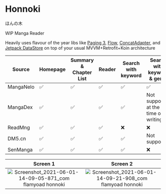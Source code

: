 # Honnoki
ほんの木

WIP Manga Reader

Heavily uses flavour of the year libs like [Paging 3](https://developer.android.com/topic/libraries/architecture/paging/v3-overview), [Flow](https://developer.android.com/kotlin/flow),  [ConcatAdapter](https://developer.android.com/reference/androidx/recyclerview/widget/ConcatAdapter), and [Jetpack DataStore](https://developer.android.com/topic/libraries/architecture/datastore) on top of your usual MVVM+Retrofit+Koin architecture

| Source     | Homepage           | Summary & Chapter List       | Reader             | Search with keyword | Search with keyword & genre |
| ---------- | ------------------ | ---------------------------- | -------------------| ------------------- | --------------------------- |
| MangaNelo  | :white_check_mark: | :white_check_mark:	         | :white_check_mark: | :white_check_mark:  | :white_check_mark:
| MangaDex   | :white_check_mark: | :white_check_mark:           | :white_check_mark: | :white_check_mark:  | Not supported at the time of writing
| ReadMng    | :white_check_mark: | :white_check_mark:           | :white_check_mark: | :x:	                | :x:	
| DM5.cn     | :white_check_mark: | :white_check_mark:           | :white_check_mark: | :white_check_mark:  | Not supported	
| SenManga   | :white_check_mark: | :white_check_mark:           | :white_check_mark: | :white_check_mark:  | :x:

| Screen 1                                                                        | Screen 2         | 
| :-------------------------------------------------------------------------------------------------------------------: |:-------------:|
| ![Screenshot_2021-06-01-14-09-05-871_com flamyoad honnoki](https://user-images.githubusercontent.com/35066207/120275260-a108b800-c2e3-11eb-9427-31d681dcc81d.jpg)|![Screenshot_2021-06-01-14-09-21-908_com flamyoad honnoki](https://user-images.githubusercontent.com/35066207/120275270-a403a880-c2e3-11eb-9fa3-b97123c1b16f.jpg)


